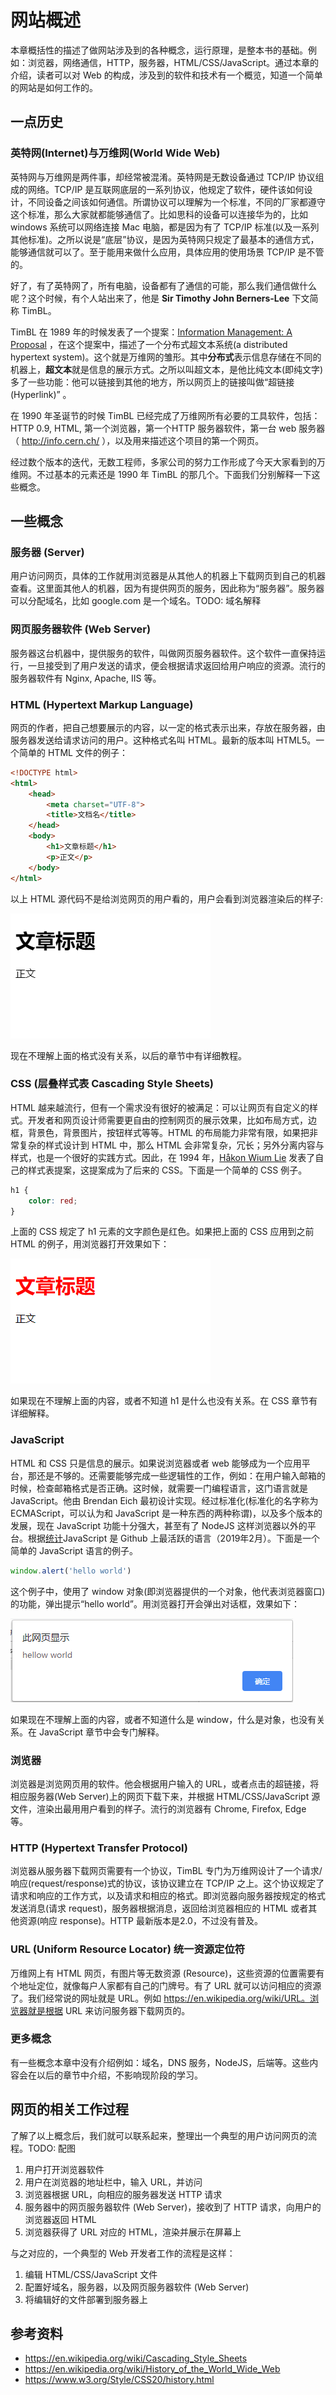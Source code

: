 # 网站概述

本章概括性的描述了做网站涉及到的各种概念，运行原理，是整本书的基础。例如：浏览器，网络通信，HTTP，服务器，HTML/CSS/JavaScript。通过本章的介绍，读者可以对 Web 的构成，涉及到的软件和技术有一个概览，知道一个简单的网站是如何工作的。

## 一点历史

### 英特网(Internet)与万维网(World Wide Web)

英特网与万维网是两件事，却经常被混淆。英特网是无数设备通过 TCP/IP 协议组成的网络。TCP/IP 是互联网底层的一系列协议，他规定了软件，硬件该如何设计，不同设备之间该如何通信。所谓协议可以理解为一个标准，不同的厂家都遵守这个标准，那么大家就都能够通信了。比如思科的设备可以连接华为的，比如 windows 系统可以网络连接 Mac 电脑，都是因为有了 TCP/IP 标准(以及一系列其他标准)。之所以说是“底层”协议，是因为英特网只规定了最基本的通信方式，能够通信就可以了。至于能用来做什么应用，具体应用的使用场景 TCP/IP 是不管的。

好了，有了英特网了，所有电脑，设备都有了通信的可能，那么我们通信做什么呢？这个时候，有个人站出来了，他是 **Sir Timothy John Berners-Lee** 下文简称 TimBL。

TimBL 在 1989 年的时候发表了一个提案：[Information Management: A Proposal](https://www.w3.org/History/1989/proposal.html) ，在这个提案中，描述了一个分布式超文本系统(a distributed hypertext system)。这个就是万维网的雏形。其中**分布式**表示信息存储在不同的机器上，**超文本**就是信息的展示方式。之所以叫超文本，是他比纯文本(即纯文字)多了一些功能：他可以链接到其他的地方，所以网页上的链接叫做“超链接(Hyperlink)” 。

在 1990 年圣诞节的时候 TimBL 已经完成了万维网所有必要的工具软件，包括：HTTP 0.9, HTML, 第一个浏览器，第一个HTTP 服务器软件，第一台 web 服务器（ http://info.cern.ch/ ），以及用来描述这个项目的第一个网页。

经过数个版本的迭代，无数工程师，多家公司的努力工作形成了今天大家看到的万维网。不过基本的元素还是 1990 年 TimBL 的那几个。下面我们分别解释一下这些概念。

## 一些概念

### 服务器 (Server)

用户访问网页，具体的工作就用浏览器是从其他人的机器上下载网页到自己的机器查看。这里面其他人的机器，因为有提供网页的服务，因此称为“服务器”。服务器可以分配域名，比如 google.com 是一个域名。TODO: 域名解释

### 网页服务器软件 (Web Server)

服务器这台机器中，提供服务的软件，叫做网页服务器软件。这个软件一直保持运行，一旦接受到了用户发送的请求，便会根据请求返回给用户响应的资源。流行的服务器软件有 Nginx, Apache, IIS 等。

### HTML (Hypertext Markup Language)

网页的作者，把自己想要展示的内容，以一定的格式表示出来，存放在服务器，由服务器发送给请求访问的用户。这种格式名叫 HTML。最新的版本叫 HTML5。一个简单的 HTML 文件的例子：

```html
<!DOCTYPE html>
<html>
    <head>
        <meta charset="UTF-8">
        <title>文档名</title>
    </head>
    <body>
        <h1>文章标题</h1>
        <p>正文</p>
    </body>
</html>
```

以上 HTML 源代码不是给浏览网页的用户看的，用户会看到浏览器渲染后的样子:

![基本的 HTML 预览](./general-concepts/demo/basic-html.png)

现在不理解上面的格式没有关系，以后的章节中有详细教程。

### CSS (层叠样式表 Cascading Style Sheets)

HTML 越来越流行，但有一个需求没有很好的被满足：可以让网页有自定义的样式。开发者和网页设计师需要更自由的控制网页的展示效果，比如布局方式，边框，背景色，背景图片，按钮样式等等。HTML 的布局能力非常有限，如果把非常复杂的样式设计到 HTML 中，那么 HTML 会非常复杂，冗长；另外分离内容与样式，也是一个很好的实践方式。因此，在 1994 年，[Håkon Wium Lie](https://www.wikiwand.com/en/H%C3%A5kon_Wium_Lie) 发表了自己的样式表提案，这提案成为了后来的 CSS。下面是一个简单的 CSS 例子。

```css
h1 {
    color: red;
}
```

上面的 CSS 规定了 h1 元素的文字颜色是红色。如果把上面的 CSS 应用到之前 HTML 的例子，用浏览器打开效果如下：

![基本的 css 预览](./general-concepts/demo/basic-css.png)



如果现在不理解上面的内容，或者不知道 h1 是什么也没有关系。在 CSS 章节有详细解释。

### JavaScript

HTML 和 CSS 只是信息的展示。如果说浏览器或者 web 能够成为一个应用平台，那还是不够的。还需要能够完成一些逻辑性的工作，例如：在用户输入邮箱的时候，检查邮箱格式是否正确。这时候，就需要一门编程语言，这门语言就是 JavaScript。他由 Brendan Eich 最初设计实现。经过标准化(标准化的名字称为 ECMAScript，可以认为和 JavaScript 是一种东西的两种称谓)，以及多个版本的发展，现在 JavaScript 功能十分强大，甚至有了 NodeJS 这样浏览器以外的平台。根据[统计](https://githut.info/)JavaScript 是 Github 上最活跃的语言（2019年2月）。下面是一个简单的 JavaScript 语言的例子。

```javascript
window.alert('hello world')
```

这个例子中，使用了 window 对象(即浏览器提供的一个对象，他代表浏览器窗口)的功能，弹出提示“hello world”。用浏览器打开会弹出对话框，效果如下：

![简单的 js 例子](./general-concepts/demo/basic-js.png)

如果现在不理解上面的内容，或者不知道什么是 window，什么是对象，也没有关系。在 JavaScript 章节中会专门解释。

### 浏览器

浏览器是浏览网页用的软件。他会根据用户输入的 URL，或者点击的超链接，将相应服务器(Web Server)上的网页下载下来，并根据 HTML/CSS/JavaScript 源文件，渲染出最用用户看到的样子。流行的浏览器有 Chrome, Firefox, Edge 等。

### HTTP (Hypertext Transfer Protocol)

浏览器从服务器下载网页需要有一个协议，TimBL 专门为万维网设计了一个请求/响应(request/response)式的协议，该协议建立在 TCP/IP 之上。这个协议规定了请求和响应的工作方式，以及请求和相应的格式。即浏览器向服务器按规定的格式发送消息(请求 request)，服务器根据消息，返回给浏览器相应的 HTML 或者其他资源(响应 response)。HTTP 最新版本是2.0，不过没有普及。

### URL (Uniform Resource Locator) 统一资源定位符

万维网上有 HTML 网页，有图片等无数资源 (Resource)，这些资源的位置需要有个地址定位，就像每户人家都有自己的门牌号。有了 URL 就可以访问相应的资源了。我们经常说的网址就是 URL。例如 https://en.wikipedia.org/wiki/URL。浏览器就是根据 URL 来访问服务器下载网页的。

### 更多概念

有一些概念本章中没有介绍例如：域名，DNS 服务，NodeJS，后端等。这些内容会在以后的章节中介绍，不影响现阶段的学习。

## 网页的相关工作过程

了解了以上概念后，我们就可以联系起来，整理出一个典型的用户访问网页的流程。TODO: 配图

1. 用户打开浏览器软件
2. 用户在浏览器的地址栏中，输入 URL，并访问
3. 浏览器根据 URL，向相应的服务器发送 HTTP 请求
4. 服务器中的网页服务器软件 (Web Server)，接收到了 HTTP 请求，向用户的浏览器返回 HTML
5. 浏览器获得了 URL 对应的 HTML，渲染并展示在屏幕上

与之对应的，一个典型的 Web 开发者工作的流程是这样：

1. 编辑 HTML/CSS/JavaScript 文件
2. 配置好域名，服务器，以及网页服务器软件 (Web Server)
3. 将编辑好的文件部署到服务器上

## 参考资料

- https://en.wikipedia.org/wiki/Cascading_Style_Sheets
- https://en.wikipedia.org/wiki/History_of_the_World_Wide_Web
- https://www.w3.org/Style/CSS20/history.html

